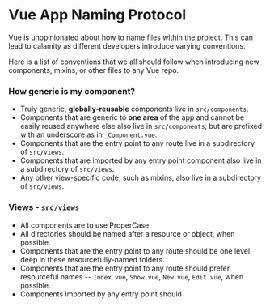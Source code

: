 Vue App Naming Protocol
=======================

Vue is unopinionated about how to name files within the project. This can lead to calamity as different developers introduce varying conventions.

Here is a list of conventions that we all should follow when introducing new components, mixins, or other files to any Vue repo.

### How generic is my component?

- Truly generic, **globally-reusable** components live in `src/components`.
- Components that are generic to **one area** of the app and cannot be easily reused anywhere else also live in `src/components`, but are prefixed with an underscore as in `_Component.vue`.
- Components that are the entry point to any route live in a subdirectory of `src/views`.
- Components that are imported by any entry point component also live in a subdirectory of `src/views`.
- Any other view-specific code, such as mixins, also live in a subdirectory of `src/views`.

### Views - `src/views`
- All components are to use ProperCase.
- All directories should be named after a resource or object, when possible.
- Components that are the entry point to any route should be one level deep in these resourcefully-named folders.
- Components that are the entry point to any route should prefer resourceful names -- `Index.vue`, `Show.vue`, `New.vue`, `Edit.vue`, when possible.
- Components imported by any entry point should 
